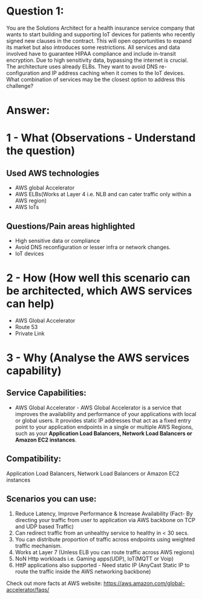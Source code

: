 
Question 1:
==========
You are the Solutions Architect for a health insurance service company that wants to start building and supporting IoT devices for patients who recently signed new clauses in the contract. This will open opportunities to expand its market but also introduces some restrictions. All services and data involved have to guarantee HIPAA compliance and include in-transit encryption. Due to high sensitivity data, bypassing the internet is crucial. The architecture uses already ELBs. They want to avoid DNS re-configuration and IP address caching when it comes to the IoT devices. What combination of services may be the closest option to address this challenge?

Answer:
=======

1 - What (Observations - Understand the question)
================================================
Used AWS technologies 
---------------------
* AWS global Accelerator
* AWS ELBs(Works at Layer 4 i.e. NLB and can cater traffic only within a AWS region)
* AWS IoTs

Questions/Pain areas highlighted
--------------------------------
* High sensitive data or compliance
* Avoid DNS reconfiguration or lesser infra or network changes.
* IoT devices


2 - How (How well this scenario can be architected, which AWS services can help)
================================================================================
* AWS Global Accelerator
* Route 53
* Private Link

3 - Why (Analyse the AWS services capability)
=============================================
Service Capabilities:
---------------------
* AWS Global Accelerator - AWS Global Accelerator is a service that improves the availability and performance of your applications with local or global users. It provides static IP addresses that act as a fixed entry point to your application endpoints in a single or multiple AWS Regions, such as your **Application Load Balancers, Network Load Balancers or Amazon EC2 instances**.

Compatibility:
-------------
Application Load Balancers, Network Load Balancers or Amazon EC2 instances

Scenarios you can use:
----------------------
1) Reduce Latency, Improve Performance & Increase Availability (Fact- By directing your traffic from user to application via AWS backbone on TCP and UDP based Traffic)
2) Can redirect traffic from an unhealthy service to healthy in < 30 secs. 
3) You can distribute proportion of traffic across endpoints using weighted traffic mechanism.
4) Works at Layer 7 (Unless ELB you can route traffic across AWS regions)
4) NoN Http workloads i.e. Gaming apps(UDP), IoT(MQTT or Voip)
5) HttP applications also supported - Need static IP (AnyCast Static IP to route the traffic inside the AWS networking backbone)

Check out more facts at AWS website: https://aws.amazon.com/global-accelerator/faqs/
